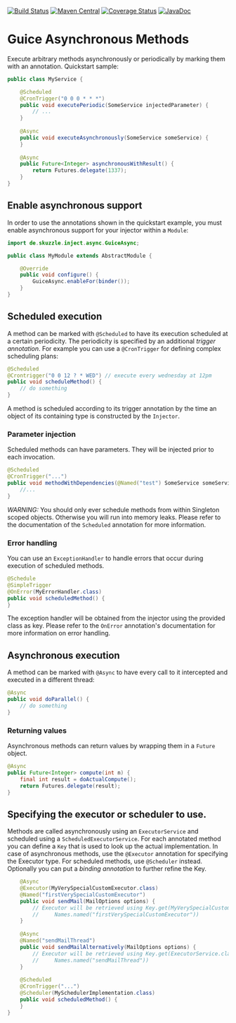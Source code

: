[![Build Status](https://travis-ci.org/skuzzle/guice-async-extension.svg?branch=master)](https://travis-ci.org/skuzzle/guice-async-extension) [![Maven Central](https://maven-badges.herokuapp.com/maven-central/de.skuzzle.inject/guice-async-extension/badge.svg)](https://maven-badges.herokuapp.com/maven-central/de.skuzzle.inject/guice-async-extension)
[![Coverage Status](https://coveralls.io/repos/skuzzle/guice-async-extension/badge.svg?branch=master&service=github)](https://coveralls.io/github/skuzzle/guice-async-extension?branch=master)
[![JavaDoc](http://javadoc-badge.appspot.com/de.skuzzle.inject/guice-async-extension.svg?label=JavaDoc)](http://javadoc-badge.appspot.com/de.skuzzle.inject/guice-async-extension)

# Guice Asynchronous Methods

Execute arbitrary methods asynchronously or periodically by marking them with an 
annotation. Quickstart sample:

```java
public class MyService {

    @Scheduled
    @CronTrigger("0 0 0 * * *")
    public void executePeriodic(SomeService injectedParameter) {
        // ...
    }
    
    @Async
    public void executeAsynchronously(SomeService someService) {
    }
    
    @Async
    public Future<Integer> asynchronousWithResult() {
        return Futures.delegate(1337);
    }
}
```

## Enable asynchronous support
In order to use the annotations shown in the quickstart example, you must enable 
asynchronous support for your injector within a `Module`:
```java
import de.skuzzle.inject.async.GuiceAsync;

public class MyModule extends AbstractModule {

    @Override
    public void configure() {
        GuiceAsync.enableFor(binder());
    }
}
```

## Scheduled execution
A method can be marked with `@Scheduled` to have its execution scheduled at a certain 
periodicity. The periodicity is specified by an additional _trigger annotation_. For 
example you can use a `@CronTrigger` for defining complex scheduling plans:

```java
@Scheduled
@Crontrigger("0 0 12 ? * WED") // execute every wednesday at 12pm
public void scheduleMethod() {
    // do something
}
```
A method is scheduled according to its trigger annotation by the time an object of its 
containing type is constructed by the `Injector`.

### Parameter injection
Scheduled methods can have parameters. They will be injected prior to each invocation.

```java
@Scheduled
@CronTrigger("...")
public void methodWithDependencies(@Named("test") SomeService someService) {
    //...
}
```


*WARNING:* You should only ever schedule methods from within Singleton scoped objects. 
Otherwise you will run into memory leaks. Please refer to the documentation of the
 `Scheduled` annotation for more information.

### Error handling
You can use an `ExceptionHandler` to handle errors that occur during execution of 
scheduled methods. 

```java
@Schedule
@SimpleTrigger
@OnError(MyErrorHandler.class)
public void scheduledMethod() {
}
```

The exception handler will be obtained from the injector using the provided class as key. 
Please refer to the `OnError` annotation's documentation for more information on error 
handling.


## Asynchronous execution
A method can be marked with `@Async` to have every call to it intercepted and executed in
a different thread:

```java
@Async
public void doParallel() {
    // do something
}
```

### Returning values
Asynchronous methods can return values by wrapping them in a `Future` object.

```java
@Async
public Future<Integer> compute(int n) {
    final int result = doActualCompute();
    return Futures.delegate(result);
}
```


## Specifying the executor or scheduler to use.
Methods are called asynchronously using an `ExecutorService` and scheduled using a 
`ScheduledExecutorService`. For each annotated method you can define a `Key` that is 
used to look up the actual implementation. In case of asynchronous methods, use the 
`@Executor` annotation for specifying the Executor type. For scheduled methods, use
`@Scheduler` instead. Optionally you can put a _binding annotation_ to further refine the 
Key.

```java
    @Async
    @Executor(MyVerySpecialCustomExecutor.class)
    @Named("firstVerySpecialCustomExecutor")
    public void sendMail(MailOptions options) {
        // Executor will be retrieved using Key.get(MyVerySpecialCustomExecutor.class, 
        //     Names.named("firstVerySpecialCustomExecutor"))
    }
    
    @Async
    @Named("sendMailThread")
    public void sendMailAlternatively(MailOptions options) {
        // Executor will be retrieved using Key.get(ExecutorService.class, 
        //     Names.named("sendMailThread"))
    }
    
    @Scheduled
    @CronTrigger("...")
    @Scheduler(MySchedulerImplementation.class)
    public void scheduledMethod() {
    }
}
```
